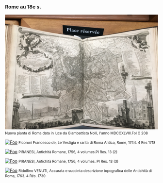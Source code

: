 ### Rome au 18e s.

[![Foo](/img/doc5/doc5_1.jpg)](./document5.html)
<small style="text-align:center">Nuova pianta di Roma data in luce da Giambattista Nolli,  l'anno MDCCXLVIII.Fol C 208 </small>

[![Foo](/img/doc5/doc6_1.jpg)](./document6.html)
<small style="text-align:center">Ficoroni Francesco de, Le Vestigia e rarita di Roma Antica, Rome, 1744. 4 Res 1718 </small>

[![Foo](/img/doc5/doc7_1.jpg)](./document7.html)
<small style="text-align:center">PIRANESI, Antichità Romane, 1756, 4 volumes.PI Res. 13 (2) </small>

[![Foo](/img/doc5/doc8_1.jpg)](./document8.html)
<small style="text-align:center">PIRANESI, Antichità Romane, 1756, 4 volumes. PI Res. 13 (3)</small>

[![Foo](/img/doc5/doc9_1.jpg)](./document9.html)
<small style="text-align:center">Ridolfino VENUTI, Accurata e succinta descrizione topografica delle Antichità di Roma, 1763. 4 Rés. 1730</small>
